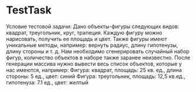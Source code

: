 # TestTask
Условие тестовой задачи:
Дано объекты-фигуры следующих видов: квадрат, треугольник, круг, трапеция. Каждую фигуру можно нарисовать, получить ее площадь и цвет. Также фигуры имеют уникальные методы, например: вернуть радиус, длину гипотенузы, длину стороны и т. д.
Нам необходимо сгенерировать случайный набор фигур, количество объектов в наборе также заранее неизвестно.
После генерации массива нужно вывести весь список объектов, которые у нас имеются, например:
Фигура: квадрат, площадь: 25 кв. ед., длина стороны: 5 ед., цвет: синий
Фигура: треугольник, площадь: 12,5 кв.ед., гипотенуза: 7.1 ед., цвет: желтый
